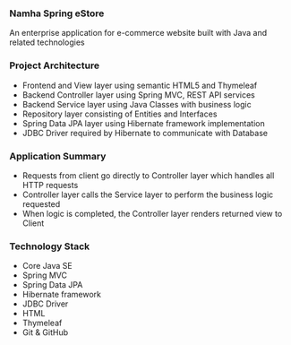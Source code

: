 ### Namha Spring eStore
An enterprise application for e-commerce website built with Java and related technologies

### Project Architecture
- Frontend and View layer using semantic HTML5 and Thymeleaf
- Backend Controller layer using Spring MVC, REST API services
- Backend Service layer using Java Classes with business logic
- Repository layer consisting of Entities and Interfaces
- Spring Data JPA layer using Hibernate framework implementation
- JDBC Driver required by Hibernate to communicate with Database

### Application Summary
- Requests from client go directly to Controller layer which handles all HTTP requests
- Controller layer calls the Service layer to perform the business logic requested
- When logic is completed, the Controller layer renders returned view to Client

### Technology Stack
- Core Java SE
- Spring MVC
- Spring Data JPA
- Hibernate framework
- JDBC Driver
- HTML
- Thymeleaf
- Git & GitHub